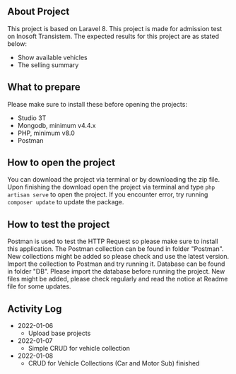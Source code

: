 ## About Project

This project is based on Laravel 8. This project is made for admission test on Inosoft Transistem. The expected results for this project are as stated below:
- Show available vehicles
- The selling summary

## What to prepare

Please make sure to install these before opening the projects:
- Studio 3T
- Mongodb, minimum v4.4.x
- PHP, minimum v8.0
- Postman

## How to open the project

You can download the project via terminal or by downloading the zip file.
Upon finishing the download open the project via terminal and type `php artisan serve` to open the project.
If you encounter error, try running `composer update` to update the package.

## How to test the project

Postman is used to test the HTTP Request so please make sure to install this application. The Postman collection can be found in folder "Postman". New collections might be added so please check and use the latest version.
Import the collection to Postman and try running it.
Database can be found in folder "DB". Please import the database before running the project. New files might be added, please check regularly and read the notice at Readme file for some updates.

## Activity Log
- 2022-01-06
    * Upload base projects
- 2022-01-07
    * Simple CRUD for vehicle collection
- 2022-01-08
    * CRUD for Vehicle Collections (Car and Motor Sub) finished